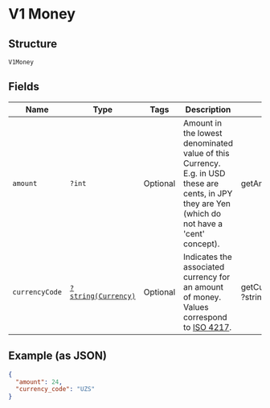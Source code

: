 
# V1 Money

## Structure

`V1Money`

## Fields

| Name | Type | Tags | Description | Getter | Setter |
|  --- | --- | --- | --- | --- | --- |
| `amount` | `?int` | Optional | Amount in the lowest denominated value of this Currency. E.g. in USD<br>these are cents, in JPY they are Yen (which do not have a 'cent' concept). | getAmount(): ?int | setAmount(?int amount): void |
| `currencyCode` | [`?string(Currency)`](../../doc/models/currency.md) | Optional | Indicates the associated currency for an amount of money. Values correspond<br>to [ISO 4217](https://wikipedia.org/wiki/ISO_4217). | getCurrencyCode(): ?string | setCurrencyCode(?string currencyCode): void |

## Example (as JSON)

```json
{
  "amount": 24,
  "currency_code": "UZS"
}
```

